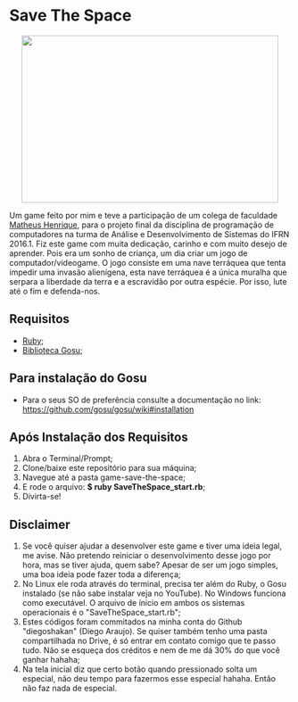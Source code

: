 # Save The Space
  <p align="center">
    <img width="460" height="300" src="/media/Game-Save-The-Space.gif">
  </p>

Um game feito por mim e teve a participação de um colega de faculdade [Matheus Henrique](https://github.com/matheushenrique27), para o projeto final da disciplina de programação de computadores na turma de Análise e Desenvolvimento de Sistemas do IFRN 2016.1.
Fiz este game com muita dedicação, carinho e com muito desejo de aprender. Pois era um sonho de criança, um dia criar um jogo de computador/videogame.
O jogo consiste em uma nave terráquea que tenta impedir uma invasão alienígena, esta nave terráquea é a única muralha que serpara a liberdade da terra e a escravidão por outra espécie. Por isso, lute até o fim e defenda-nos.

## Requisitos
- [Ruby](https://www.ruby-lang.org/pt/);
- [Biblioteca Gosu](https://www.libgosu.org/);

## Para instalação do Gosu
- Para o seus SO de preferência consulte a documentação no link:
https://github.com/gosu/gosu/wiki#installation

## Após Instalação dos Requisitos
1. Abra o Terminal/Prompt;
1. Clone/baixe este repositório para sua máquina;
1. Navegue até a pasta game-save-the-space;
1. E rode o arquivo: **$ ruby SaveTheSpace_start.rb**;
1. Divirta-se!

## Disclaimer
1. Se você quiser ajudar a desenvolver este game e tiver uma ideia legal, me avise. Não pretendo reiniciar o desenvolvimento desse jogo por hora, mas se tiver ajuda, quem sabe? Apesar de ser um jogo simples, uma boa ideia pode fazer toda a diferença;
1. No Linux ele roda através do terminal, precisa ter além do Ruby, o Gosu instalado (se não sabe instalar veja no YouTube). No Windows funciona como executável. O arquivo de ínicio em ambos os sistemas operacionais é o "SaveTheSpace_start.rb";
1. Estes códigos foram commitados na minha conta do Github "diegoshakan" (Diego Araujo). Se quiser também tenho uma pasta compartilhada no Drive, é só entrar em contato comigo que te passo tudo. Não se esqueça dos créditos e nem de me dá 30% do que você ganhar hahaha;
1. Na tela inicial diz que certo botão quando pressionado solta um especial, não deu tempo para fazermos esse especial hahaha. Então não faz nada de especial.
